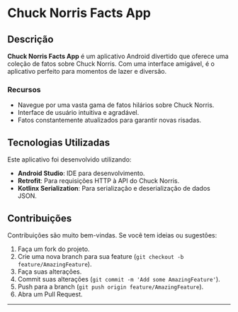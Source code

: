 # Chuck Norris Facts App

## Descrição
**Chuck Norris Facts App** é um aplicativo Android divertido que oferece uma coleção de fatos sobre Chuck Norris. Com uma interface amigável, é o aplicativo perfeito para momentos de lazer e diversão.

### Recursos
- Navegue por uma vasta gama de fatos hilários sobre Chuck Norris.
- Interface de usuário intuitiva e agradável.
- Fatos constantemente atualizados para garantir novas risadas.

## Tecnologias Utilizadas
Este aplicativo foi desenvolvido utilizando:
- **Android Studio**: IDE para desenvolvimento.
- **Retrofit**: Para requisições HTTP à API do Chuck Norris.
- **Kotlinx Serialization**: Para serialização e deserialização de dados JSON.

## Contribuições
Contribuições são muito bem-vindas. Se você tem ideias ou sugestões:
1. Faça um fork do projeto.
2. Crie uma nova branch para sua feature (`git checkout -b feature/AmazingFeature`).
3. Faça suas alterações.
4. Commit suas alterações (`git commit -m 'Add some AmazingFeature'`).
5. Push para a branch (`git push origin feature/AmazingFeature`).
6. Abra um Pull Request.

---

